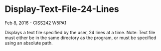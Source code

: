 # Display-Text-File-24-Lines
Feb 8, 2016 - CISS242 W5PA1

Displays a text file specified by the user, 24 lines at a time. Note: Text file must either be in the same directory as the program, or must be specified using an absolute path.
